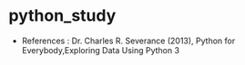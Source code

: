 # python_study


- References : Dr. Charles R. Severance (2013), Python for Everybody,Exploring Data Using Python 3
